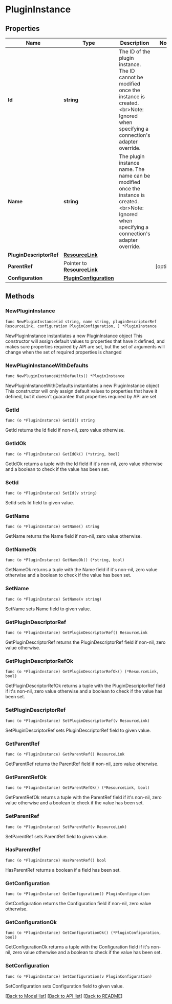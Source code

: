 # PluginInstance

## Properties

Name | Type | Description | Notes
------------ | ------------- | ------------- | -------------
**Id** | **string** | The ID of the plugin instance. The ID cannot be modified once the instance is created.&lt;br&gt;Note: Ignored when specifying a connection&#39;s adapter override. | 
**Name** | **string** | The plugin instance name. The name can be modified once the instance is created.&lt;br&gt;Note: Ignored when specifying a connection&#39;s adapter override. | 
**PluginDescriptorRef** | [**ResourceLink**](ResourceLink.md) |  | 
**ParentRef** | Pointer to [**ResourceLink**](ResourceLink.md) |  | [optional] 
**Configuration** | [**PluginConfiguration**](PluginConfiguration.md) |  | 

## Methods

### NewPluginInstance

`func NewPluginInstance(id string, name string, pluginDescriptorRef ResourceLink, configuration PluginConfiguration, ) *PluginInstance`

NewPluginInstance instantiates a new PluginInstance object
This constructor will assign default values to properties that have it defined,
and makes sure properties required by API are set, but the set of arguments
will change when the set of required properties is changed

### NewPluginInstanceWithDefaults

`func NewPluginInstanceWithDefaults() *PluginInstance`

NewPluginInstanceWithDefaults instantiates a new PluginInstance object
This constructor will only assign default values to properties that have it defined,
but it doesn't guarantee that properties required by API are set

### GetId

`func (o *PluginInstance) GetId() string`

GetId returns the Id field if non-nil, zero value otherwise.

### GetIdOk

`func (o *PluginInstance) GetIdOk() (*string, bool)`

GetIdOk returns a tuple with the Id field if it's non-nil, zero value otherwise
and a boolean to check if the value has been set.

### SetId

`func (o *PluginInstance) SetId(v string)`

SetId sets Id field to given value.


### GetName

`func (o *PluginInstance) GetName() string`

GetName returns the Name field if non-nil, zero value otherwise.

### GetNameOk

`func (o *PluginInstance) GetNameOk() (*string, bool)`

GetNameOk returns a tuple with the Name field if it's non-nil, zero value otherwise
and a boolean to check if the value has been set.

### SetName

`func (o *PluginInstance) SetName(v string)`

SetName sets Name field to given value.


### GetPluginDescriptorRef

`func (o *PluginInstance) GetPluginDescriptorRef() ResourceLink`

GetPluginDescriptorRef returns the PluginDescriptorRef field if non-nil, zero value otherwise.

### GetPluginDescriptorRefOk

`func (o *PluginInstance) GetPluginDescriptorRefOk() (*ResourceLink, bool)`

GetPluginDescriptorRefOk returns a tuple with the PluginDescriptorRef field if it's non-nil, zero value otherwise
and a boolean to check if the value has been set.

### SetPluginDescriptorRef

`func (o *PluginInstance) SetPluginDescriptorRef(v ResourceLink)`

SetPluginDescriptorRef sets PluginDescriptorRef field to given value.


### GetParentRef

`func (o *PluginInstance) GetParentRef() ResourceLink`

GetParentRef returns the ParentRef field if non-nil, zero value otherwise.

### GetParentRefOk

`func (o *PluginInstance) GetParentRefOk() (*ResourceLink, bool)`

GetParentRefOk returns a tuple with the ParentRef field if it's non-nil, zero value otherwise
and a boolean to check if the value has been set.

### SetParentRef

`func (o *PluginInstance) SetParentRef(v ResourceLink)`

SetParentRef sets ParentRef field to given value.

### HasParentRef

`func (o *PluginInstance) HasParentRef() bool`

HasParentRef returns a boolean if a field has been set.

### GetConfiguration

`func (o *PluginInstance) GetConfiguration() PluginConfiguration`

GetConfiguration returns the Configuration field if non-nil, zero value otherwise.

### GetConfigurationOk

`func (o *PluginInstance) GetConfigurationOk() (*PluginConfiguration, bool)`

GetConfigurationOk returns a tuple with the Configuration field if it's non-nil, zero value otherwise
and a boolean to check if the value has been set.

### SetConfiguration

`func (o *PluginInstance) SetConfiguration(v PluginConfiguration)`

SetConfiguration sets Configuration field to given value.



[[Back to Model list]](../README.md#documentation-for-models) [[Back to API list]](../README.md#documentation-for-api-endpoints) [[Back to README]](../README.md)



